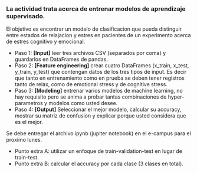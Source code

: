 ### La actividad trata acerca de entrenar modelos de aprendizaje supervisado.
El objetivo es encontrar un modelo de clasificacion que pueda distinguir entre estados de relajacion y estres en pacientes de un experimento acerca de estres cognitivo y emocional.
- Paso 1: **[Input]** leer tres archivos CSV (separados por coma) y guardarlos en DataFrames de pandas.
- Paso 2: **[Feature engineering]** crear cuatro DataFrames (x_train, x_test, y_train, y_test) que contengan datos de los tres tipos de input. Es decir que tanto en entrenamiento como en prueba se deben tener registros tanto de relax, como de emotional stress y de cognitive stress.
- Paso 3: **[Modeling]** entrenar varios modelos de machine learning, no hay requisito pero se anima a probar tantas combinaciones de hyper-parametros y modelos como usted desee.
- Paso 4: **[Output]** Seleccionar el mejor modelo, calcular su accuracy, mostrar su matriz de confusion y explicar porque usted considera que es el mejor.

Se debe entregar el archivo ipynb (jupiter notebook) en el e-campus para el proximo lunes.

- Punto extra A: utilizar un enfoque de train-validation-test en lugar de train-test.
- Punto extra B: calcular el accuracy por cada clase (3 clases en total).
